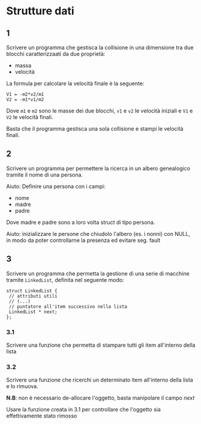 # Strutture dati

## 1

Scrivere un programma che gestisca la collisione in una dimensione tra due blocchi caratterizzaati da due proprietà: 
- massa
- velocità

La formula per calcolare la velocità finale è la seguente:

```
V1 = -m2*v2/m1
V2 = -m1*v1/m2
```

Dove `m1` e `m2` sono le masse dei due blocchi, `v1` e `v2` le velocità iniziali  e `V1` e `V2` le velocità finali.
 
Basta che il programma gestisca una sola collisione e stampi le velocità finali.

## 2

Scrivere un programma per permettere la ricerca in un albero genealogico tramite il nome di una persona. 

Aiuto: Definire una persona con i campi: 
- nome
- madre
- padre
  
Dove madre e padre sono a loro volta struct di tipo persona.

Aiuto: inizializzare le persone che chiudolo l'albero (es. i nonni) con NULL, in modo da poter controllarne la presenza ed evitare seg. fault 

## 3

Scrivere un programma che permetta la gestione di una serie di macchine tramite `LinkedList`, definita nel seguente modo: 

```
struct LinkedList {
 // attributi utili
 // (...)
 // puntatore all'item successivo nella lista
 LinkedList * next; 
}; 
```

### 3.1
Scrivere una funzione che permetta di stampare tutti gli item all'interno della lista

### 3.2
Scrivere una funzione che ricerchi un determinato item all'interno della lista e lo rimuova. 

**N.B**: non è necessario de-allocare l'oggetto, basta manipolare il campo *next*

Usare la funzione creata in 3.1 per controllare che l'oggetto sia effettivamente stato rimosso


